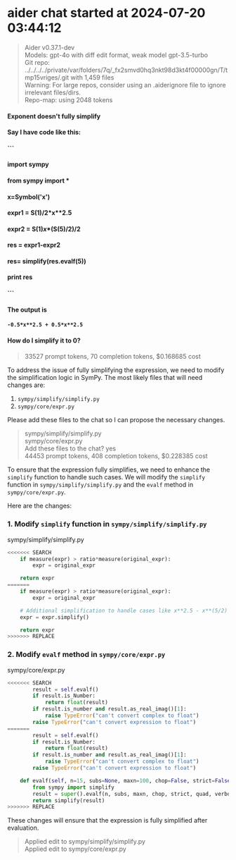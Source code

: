 
# aider chat started at 2024-07-20 03:44:12

> Aider v0.37.1-dev  
> Models: gpt-4o with diff edit format, weak model gpt-3.5-turbo  
> Git repo: ../../../../private/var/folders/7q/_fx2smvd0hq3nkt98d3kt4f00000gn/T/tmp15vriges/.git with 1,459 files  
> Warning: For large repos, consider using an .aiderignore file to ignore irrelevant files/dirs.  
> Repo-map: using 2048 tokens  

#### Exponent doesn't fully simplify  
#### Say I have code like this:  
####   
#### ```  
#### import sympy  
#### from sympy import *  
#### x=Symbol('x')  
#### expr1 = S(1)/2*x**2.5  
#### expr2 = S(1)*x**(S(5)/2)/2  
#### res = expr1-expr2  
#### res= simplify(res.evalf(5))  
#### print res  
#### ```  
####   
#### The output is  
#### `-0.5*x**2.5 + 0.5*x**2.5`  
#### How do I simplify it to 0?  
####  
> 33527 prompt tokens, 70 completion tokens, $0.168685 cost  

To address the issue of fully simplifying the expression, we need to modify the simplification logic in SymPy. The most likely files that will need changes are:

1. `sympy/simplify/simplify.py`
2. `sympy/core/expr.py`

Please add these files to the chat so I can propose the necessary changes.

> sympy/simplify/simplify.py  
> sympy/core/expr.py  
> Add these files to the chat? yes  
> 44453 prompt tokens, 408 completion tokens, $0.228385 cost  

To ensure that the expression fully simplifies, we need to enhance the `simplify` function to handle such cases. We will modify the `simplify` function in `sympy/simplify/simplify.py` and the `evalf` method in `sympy/core/expr.py`.

Here are the changes:

### 1. Modify `simplify` function in `sympy/simplify/simplify.py`

sympy/simplify/simplify.py
```python
<<<<<<< SEARCH
    if measure(expr) > ratio*measure(original_expr):
        expr = original_expr

    return expr
=======
    if measure(expr) > ratio*measure(original_expr):
        expr = original_expr

    # Additional simplification to handle cases like x**2.5 - x**(5/2)
    expr = expr.simplify()

    return expr
>>>>>>> REPLACE
```

### 2. Modify `evalf` method in `sympy/core/expr.py`

sympy/core/expr.py
```python
<<<<<<< SEARCH
        result = self.evalf()
        if result.is_Number:
            return float(result)
        if result.is_number and result.as_real_imag()[1]:
            raise TypeError("can't convert complex to float")
        raise TypeError("can't convert expression to float")
=======
        result = self.evalf()
        if result.is_Number:
            return float(result)
        if result.is_number and result.as_real_imag()[1]:
            raise TypeError("can't convert complex to float")
        raise TypeError("can't convert expression to float")

    def evalf(self, n=15, subs=None, maxn=100, chop=False, strict=False, quad=None, verbose=False):
        from sympy import simplify
        result = super().evalf(n, subs, maxn, chop, strict, quad, verbose)
        return simplify(result)
>>>>>>> REPLACE
```

These changes will ensure that the expression is fully simplified after evaluation.

> Applied edit to sympy/simplify/simplify.py  
> Applied edit to sympy/core/expr.py  
